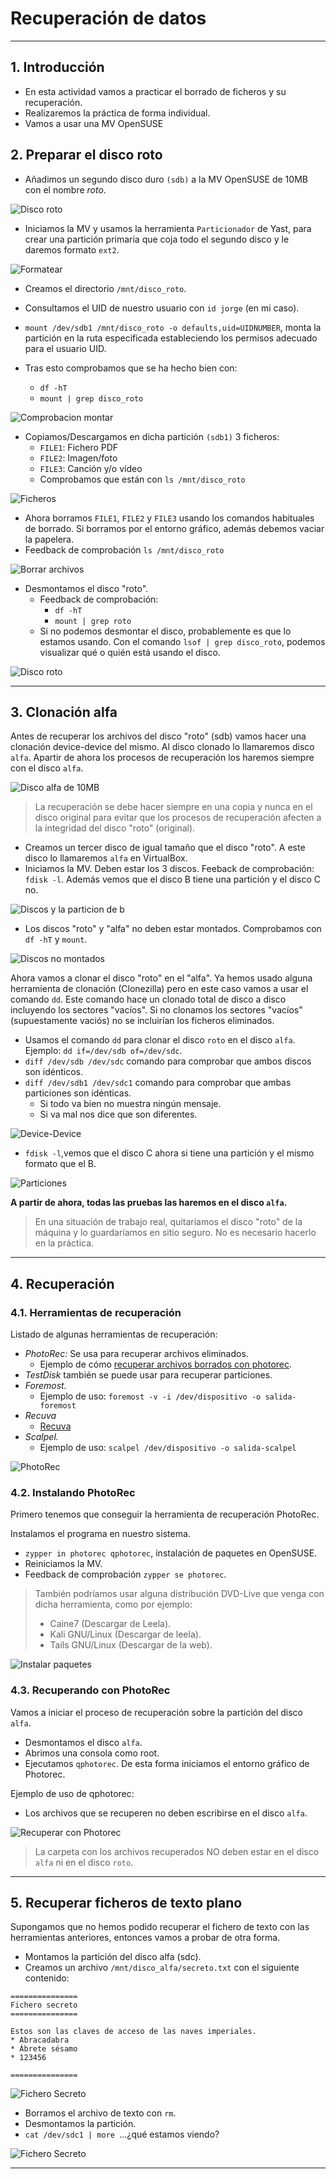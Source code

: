 
# Recuperación de datos

---

## 1. Introducción

* En esta actividad vamos a practicar el borrado de ficheros y su recuperación.
* Realizaremos la práctica de forma individual.
* Vamos a usar una MV OpenSUSE

## 2. Preparar el disco roto

* Añadimos un segundo disco duro `(sdb)` a la MV OpenSUSE de 10MB con el nombre *roto*.

![Disco roto](./images/disco-roto.png)

* Iniciamos la MV y usamos la herramienta `Particionador` de Yast, para crear una partición primaria que coja todo el segundo disco y le daremos formato `ext2`.

![Formatear](./images/ext2.png)

* Creamos el directorio `/mnt/disco_roto`.

* Consultamos el UID de nuestro usuario con `id jorge` (en mi caso).
* `mount /dev/sdb1 /mnt/disco_roto -o defaults,uid=UIDNUMBER`, monta la partición en la ruta especificada estableciendo los permisos adecuado para el usuario UID.

* Tras esto comprobamos que se ha hecho bien con:
  * `df -hT`
  * `mount | grep disco_roto`

![Comprobacion montar](./images/comprobacion-1.png)

* Copiamos/Descargamos en dicha partición `(sdb1)` 3 ficheros:
  * `FILE1`: Fichero PDF
  * `FILE2`: Imagen/foto
  * `FILE3`: Canción y/o vídeo
  * Comprobamos que están con `ls /mnt/disco_roto`

![Ficheros](./images/files.png)

* Ahora borramos `FILE1`, `FILE2` y `FILE3` usando los comandos habituales de borrado. Si borramos por el entorno gráfico, además debemos vaciar la papelera.
* Feedback de comprobación `ls /mnt/disco_roto`

![Borrar archivos](./images/borrado.png)

* Desmontamos el disco "roto".
  * Feedback de comprobación:
    * `df -hT`
    * `mount | grep roto`
  * Si no podemos desmontar el disco, probablemente es que lo estamos usando. Con el comando `lsof | grep disco_roto`, podemos visualizar qué o quién está usando el disco.

![Disco roto](./images/desmontado.png)

---

## 3. Clonación alfa

Antes de recuperar los archivos del disco "roto" (sdb) vamos hacer una clonación
device-device del mismo. Al disco clonado lo llamaremos disco `alfa`. Apartir de
ahora los procesos de recuperación los haremos siempre con el disco `alfa`.

![Disco alfa de 10MB](./images/disco-alfa.png)

> La recuperación se debe hacer siempre en una copia y nunca en el disco original
para evitar que los procesos de recuperación afecten a la integridad del disco
"roto" (original).

* Creamos un tercer disco de igual tamaño que el disco "roto". A este disco lo
llamaremos `alfa` en VirtualBox.
* Iniciamos la MV. Deben estar los 3 discos. Feeback de comprobación: `fdisk -l`.
Además vemos que el disco B tiene una partición y el disco C no.

![Discos y la particion de b](./images/discos-bc.png)

* Los discos "roto" y "alfa" no deben estar montados. Comprobamos con `df -hT` y `mount`.

![Discos no montados](./images/no-montados.png)

Ahora vamos a clonar el disco "roto" en el "alfa". Ya hemos usado alguna herramienta
de clonación (Clonezilla) pero en este caso vamos a usar el comando `dd`.
Este comando hace un clonado total de disco a disco incluyendo los sectores "vacíos".
Si no clonamos los sectores "vacíos" (supuestamente vaciós) no se incluirían
los ficheros eliminados.

* Usamos el comando `dd` para clonar el disco `roto` en el disco `alfa`.
Ejemplo: `dd if=/dev/sdb of=/dev/sdc`.
* `diff /dev/sdb /dev/sdc` comando para comprobar que ambos discos son idénticos.
* `diff /dev/sdb1 /dev/sdc1` comando para comprobar que ambas particiones son idénticas.
    * Si todo va bien no muestra ningún mensaje.
    * Si va mal nos dice que son diferentes.

![Device-Device](./images/clonacion.png)

* `fdisk -l`,vemos que el disco C ahora si tiene una partición y el mismo formato que el B.

![Particiones](./images/particion-doble.png)

**A partir de ahora, todas las pruebas las haremos en el disco `alfa`.**

> En una situación de trabajo real, quitaríamos el disco "roto" de la máquina y
lo guardaríamos en sitio seguro. No es necesario hacerlo en la práctica.

---

## 4. Recuperación

### 4.1. Herramientas de recuperación

Listado de algunas herramientas de recuperación:
* *PhotoRec:* Se usa para recuperar archivos eliminados.
    * Ejemplo de cómo [recuperar archivos borrados con photorec](http://blog.desdelinux.net/recuperar-archivos-borrados-facilmente-con-photorec-desde-la-consola/).
* *TestDisk* también se puede usar para recuperar particiones.
* *Foremost.*
    * Ejemplo de uso: `foremost -v -i /dev/dispositivo -o salida-foremost`
* *Recuva*
    * [Recuva](http://www.piriform.com/recuva)
* *Scalpel.*
    * Ejemplo de uso: `scalpel /dev/dispositivo -o salida-scalpel`

![PhotoRec](./images/photorec.png)

### 4.2. Instalando PhotoRec

Primero tenemos que conseguir la herramienta de recuperación PhotoRec.

Instalamos el programa en nuestro sistema.
* `zypper in photorec qphotorec`, instalación de paquetes en OpenSUSE.
* Reiniciamos la MV.
* Feedback de comprobación `zypper se photorec`.

> También podríamos usar alguna distribución DVD-Live que venga con dicha herramienta, como por ejemplo:
> * Caine7 (Descargar de Leela).
> * Kali GNU/Linux (Descargar de leela).
> * Tails GNU/Linux (Descargar de la web).

![Instalar paquetes](./images/instalado.png)

### 4.3. Recuperando con PhotoRec

Vamos a iniciar el proceso de recuperación sobre la partición del disco `alfa`.
* Desmontamos el disco `alfa`.
* Abrimos una consola como root.
* Ejecutamos `qphotorec`. De esta forma iniciamos el entorno gráfico de Photorec.

Ejemplo de uso de qphotorec:

* Los archivos que se recuperen no deben escribirse en el disco `alfa`.

![Recuperar con Photorec](./images/encontrados.png)

> La carpeta con los archivos recuperados NO deben estar en el disco `alfa` ni en el disco `roto`.

---

## 5. Recuperar ficheros de texto plano

Supongamos que no hemos podido recuperar el fichero de texto con las herramientas anteriores,
entonces vamos a probar de otra forma.

* Montamos la partición del disco alfa (sdc).
* Creamos un archivo `/mnt/disco_alfa/secreto.txt` con el siguiente contenido:

```
===============
Fichero secreto
===============

Estos son las claves de acceso de las naves imperiales.
* Abracadabra
* Ábrete sésamo
* 123456

===============
```

![Fichero Secreto](./images/secreto.png)

* Borramos el archivo de texto con `rm`.
* Desmontamos la partición.
* `cat /dev/sdc1 | more `...¿qué estamos viendo?

![Fichero Secreto](./images/secreto-encontrado.png)

---

